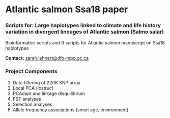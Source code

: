 # Atlantic salmon Ssa18 paper
### Scripts for: Large haplotypes linked to climate and life history variation in divergent lineages of Atlantic salmon (Salmo salar)

Bioinformatics scripts and R scripts for Atlantic salmon manuscript on Ssa18 haplotypes

__Contact:__   sarah.lehnert@dfo-mpo.gc.ca

### Project Components
1. Data filtering of 220K SNP array
2. Local PCA (lostruc)
3. PCAdapt and linkage disquilibrium
4. FST analyses
5. Selection analyses
6. Allele frequency associations (smolt age, environment)


